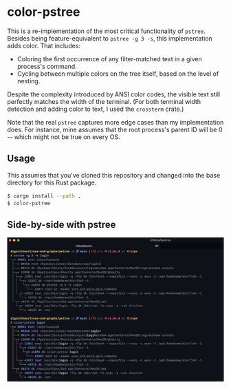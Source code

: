 # color-pstree

This is a re-implementation of the most critical functionality of `pstree`. Besides being feature-equivalent to
`pstree -g 3 -s`, this implementation adds color. That includes:

- Coloring the first occurrence of any filter-matched text in a given process's command.
- Cycling between multiple colors on the tree itself, based on the level of nesting.

Despite the complexity introduced by ANSI color codes, the visible text still perfectly matches the width of the terminal.
(For both terminal width detection and adding color to text, I used the `crossterm` crate.)

Note that the real `pstree` captures more edge cases than my implementation does. For instance, mine assumes that
the root process's parent ID will be 0 -- which might not be true on every OS.

## Usage

This assumes that you've cloned this repository and changed into the base directory for this Rust package.

```bash
$ cargo install --path .
$ color-pstree
```

## Side-by-side with pstree

![Filtering by 'login', side-by-side with the real pstree](./images/filter_by_login.png)
